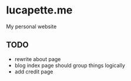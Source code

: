 # lucapette.me

My personal website


## TODO

- rewrite about page
- blog index page should group things logically
- add credit page
